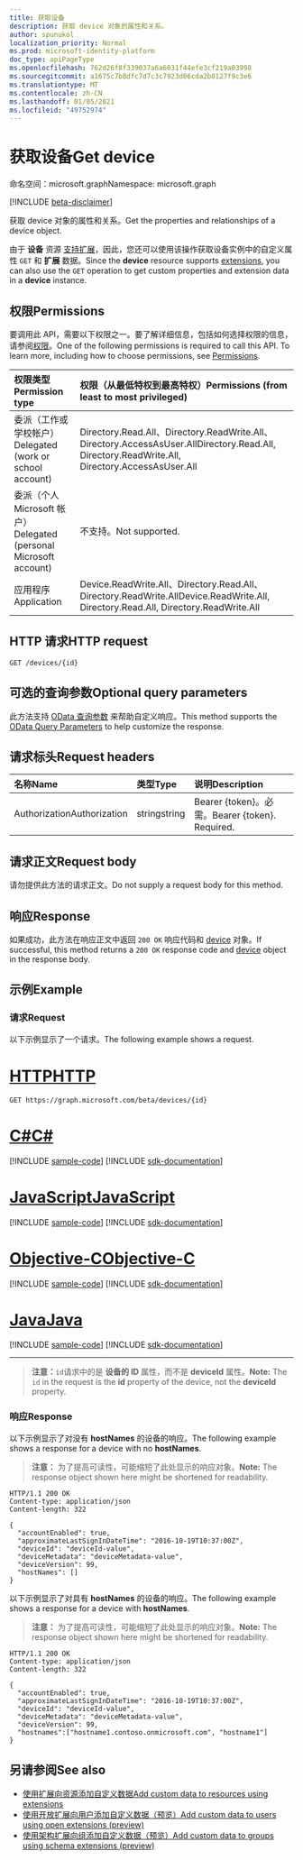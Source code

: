 ```yaml
---
title: 获取设备
description: 获取 device 对象的属性和关系。
author: spunukol
localization_priority: Normal
ms.prod: microsoft-identity-platform
doc_type: apiPageType
ms.openlocfilehash: 762d26f8f339037a6a6031f44efe3cf219a03998
ms.sourcegitcommit: a1675c7b8dfc7d7c3c7923d06cda2b0127f9c3e6
ms.translationtype: MT
ms.contentlocale: zh-CN
ms.lasthandoff: 01/05/2021
ms.locfileid: "49752974"
---
```

# <a name="get-device"></a><span data-ttu-id="88524-103">获取设备</span><span class="sxs-lookup"><span data-stu-id="88524-103">Get device</span></span>

<span data-ttu-id="88524-104">命名空间：microsoft.graph</span><span class="sxs-lookup"><span data-stu-id="88524-104">Namespace: microsoft.graph</span></span>

[!INCLUDE [beta-disclaimer](../../includes/beta-disclaimer.md)]

<span data-ttu-id="88524-105">获取 device 对象的属性和关系。</span><span class="sxs-lookup"><span data-stu-id="88524-105">Get the properties and relationships of a device object.</span></span>

<span data-ttu-id="88524-106">由于 **设备** 资源 [支持扩展](/graph/extensibility-overview)，因此，您还可以使用该操作获取设备实例中的自定义属性 `GET` 和 **扩展** 数据。</span><span class="sxs-lookup"><span data-stu-id="88524-106">Since the **device** resource supports [extensions](/graph/extensibility-overview), you can also use the `GET` operation to get custom properties and extension data in a **device** instance.</span></span>

## <a name="permissions"></a><span data-ttu-id="88524-107">权限</span><span class="sxs-lookup"><span data-stu-id="88524-107">Permissions</span></span>
<span data-ttu-id="88524-p101">要调用此 API，需要以下权限之一。要了解详细信息，包括如何选择权限的信息，请参阅[权限](/graph/permissions-reference)。</span><span class="sxs-lookup"><span data-stu-id="88524-p101">One of the following permissions is required to call this API. To learn more, including how to choose permissions, see [Permissions](/graph/permissions-reference).</span></span>


|<span data-ttu-id="88524-110">权限类型</span><span class="sxs-lookup"><span data-stu-id="88524-110">Permission type</span></span>      | <span data-ttu-id="88524-111">权限（从最低特权到最高特权）</span><span class="sxs-lookup"><span data-stu-id="88524-111">Permissions (from least to most privileged)</span></span>              |
|:--------------------|:---------------------------------------------------------|
|<span data-ttu-id="88524-112">委派（工作或学校帐户）</span><span class="sxs-lookup"><span data-stu-id="88524-112">Delegated (work or school account)</span></span> | <span data-ttu-id="88524-113">Directory.Read.All、Directory.ReadWrite.All、Directory.AccessAsUser.All</span><span class="sxs-lookup"><span data-stu-id="88524-113">Directory.Read.All, Directory.ReadWrite.All, Directory.AccessAsUser.All</span></span>    |
|<span data-ttu-id="88524-114">委派（个人 Microsoft 帐户）</span><span class="sxs-lookup"><span data-stu-id="88524-114">Delegated (personal Microsoft account)</span></span> | <span data-ttu-id="88524-115">不支持。</span><span class="sxs-lookup"><span data-stu-id="88524-115">Not supported.</span></span>    |
|<span data-ttu-id="88524-116">应用程序</span><span class="sxs-lookup"><span data-stu-id="88524-116">Application</span></span> | <span data-ttu-id="88524-117">Device.ReadWrite.All、Directory.Read.All、Directory.ReadWrite.All</span><span class="sxs-lookup"><span data-stu-id="88524-117">Device.ReadWrite.All, Directory.Read.All, Directory.ReadWrite.All</span></span> |

## <a name="http-request"></a><span data-ttu-id="88524-118">HTTP 请求</span><span class="sxs-lookup"><span data-stu-id="88524-118">HTTP request</span></span>
<!-- { "blockType": "ignored" } -->
```http
GET /devices/{id}
```
## <a name="optional-query-parameters"></a><span data-ttu-id="88524-119">可选的查询参数</span><span class="sxs-lookup"><span data-stu-id="88524-119">Optional query parameters</span></span>
<span data-ttu-id="88524-120">此方法支持 [OData 查询参数](/graph/query-parameters) 来帮助自定义响应。</span><span class="sxs-lookup"><span data-stu-id="88524-120">This method supports the [OData Query Parameters](/graph/query-parameters) to help customize the response.</span></span>
## <a name="request-headers"></a><span data-ttu-id="88524-121">请求标头</span><span class="sxs-lookup"><span data-stu-id="88524-121">Request headers</span></span>
| <span data-ttu-id="88524-122">名称</span><span class="sxs-lookup"><span data-stu-id="88524-122">Name</span></span>       | <span data-ttu-id="88524-123">类型</span><span class="sxs-lookup"><span data-stu-id="88524-123">Type</span></span> | <span data-ttu-id="88524-124">说明</span><span class="sxs-lookup"><span data-stu-id="88524-124">Description</span></span>|
|:-----------|:------|:----------|
| <span data-ttu-id="88524-125">Authorization</span><span class="sxs-lookup"><span data-stu-id="88524-125">Authorization</span></span>  | <span data-ttu-id="88524-126">string</span><span class="sxs-lookup"><span data-stu-id="88524-126">string</span></span>  | <span data-ttu-id="88524-p102">Bearer {token}。必需。</span><span class="sxs-lookup"><span data-stu-id="88524-p102">Bearer {token}. Required.</span></span> |

## <a name="request-body"></a><span data-ttu-id="88524-129">请求正文</span><span class="sxs-lookup"><span data-stu-id="88524-129">Request body</span></span>
<span data-ttu-id="88524-130">请勿提供此方法的请求正文。</span><span class="sxs-lookup"><span data-stu-id="88524-130">Do not supply a request body for this method.</span></span>

## <a name="response"></a><span data-ttu-id="88524-131">响应</span><span class="sxs-lookup"><span data-stu-id="88524-131">Response</span></span>

<span data-ttu-id="88524-132">如果成功，此方法在响应正文中返回 `200 OK` 响应代码和 [device](../resources/device.md) 对象。</span><span class="sxs-lookup"><span data-stu-id="88524-132">If successful, this method returns a `200 OK` response code and [device](../resources/device.md) object in the response body.</span></span>
## <a name="example"></a><span data-ttu-id="88524-133">示例</span><span class="sxs-lookup"><span data-stu-id="88524-133">Example</span></span>
### <a name="request"></a><span data-ttu-id="88524-134">请求</span><span class="sxs-lookup"><span data-stu-id="88524-134">Request</span></span>
<span data-ttu-id="88524-135">以下示例显示了一个请求。</span><span class="sxs-lookup"><span data-stu-id="88524-135">The following example shows a request.</span></span>

# <a name="http"></a>[<span data-ttu-id="88524-136">HTTP</span><span class="sxs-lookup"><span data-stu-id="88524-136">HTTP</span></span>](#tab/http)
<!-- {
  "blockType": "request",
  "name": "get_device"
}-->
```msgraph-interactive
GET https://graph.microsoft.com/beta/devices/{id}
```
# <a name="c"></a>[<span data-ttu-id="88524-137">C#</span><span class="sxs-lookup"><span data-stu-id="88524-137">C#</span></span>](#tab/csharp)
[!INCLUDE [sample-code](../includes/snippets/csharp/get-device-csharp-snippets.md)]
[!INCLUDE [sdk-documentation](../includes/snippets/snippets-sdk-documentation-link.md)]

# <a name="javascript"></a>[<span data-ttu-id="88524-138">JavaScript</span><span class="sxs-lookup"><span data-stu-id="88524-138">JavaScript</span></span>](#tab/javascript)
[!INCLUDE [sample-code](../includes/snippets/javascript/get-device-javascript-snippets.md)]
[!INCLUDE [sdk-documentation](../includes/snippets/snippets-sdk-documentation-link.md)]

# <a name="objective-c"></a>[<span data-ttu-id="88524-139">Objective-C</span><span class="sxs-lookup"><span data-stu-id="88524-139">Objective-C</span></span>](#tab/objc)
[!INCLUDE [sample-code](../includes/snippets/objc/get-device-objc-snippets.md)]
[!INCLUDE [sdk-documentation](../includes/snippets/snippets-sdk-documentation-link.md)]

# <a name="java"></a>[<span data-ttu-id="88524-140">Java</span><span class="sxs-lookup"><span data-stu-id="88524-140">Java</span></span>](#tab/java)
[!INCLUDE [sample-code](../includes/snippets/java/get-device-java-snippets.md)]
[!INCLUDE [sdk-documentation](../includes/snippets/snippets-sdk-documentation-link.md)]

---


> <span data-ttu-id="88524-141">**注意：**`id`请求中的是 **设备的 ID** 属性，而不是 **deviceId** 属性。</span><span class="sxs-lookup"><span data-stu-id="88524-141">**Note:** The `id` in the request is the **id** property of the device, not the **deviceId** property.</span></span>

### <a name="response"></a><span data-ttu-id="88524-142">响应</span><span class="sxs-lookup"><span data-stu-id="88524-142">Response</span></span>
<span data-ttu-id="88524-143">以下示例显示了对没有 **hostNames** 的设备的响应。</span><span class="sxs-lookup"><span data-stu-id="88524-143">The following example shows a response for a device with no **hostNames**.</span></span> 

><span data-ttu-id="88524-144">**注意：** 为了提高可读性，可能缩短了此处显示的响应对象。</span><span class="sxs-lookup"><span data-stu-id="88524-144">**Note:** The response object shown here might be shortened for readability.</span></span>
<!-- {
  "blockType": "response",
  "truncated": true,
  "@odata.type": "microsoft.graph.device"
} -->
```http
HTTP/1.1 200 OK
Content-type: application/json
Content-length: 322

{
  "accountEnabled": true,
  "approximateLastSignInDateTime": "2016-10-19T10:37:00Z",
  "deviceId": "deviceId-value",
  "deviceMetadata": "deviceMetadata-value",
  "deviceVersion": 99,
  "hostNames": []
}
```

<span data-ttu-id="88524-145">以下示例显示了对具有 **hostNames** 的设备的响应。</span><span class="sxs-lookup"><span data-stu-id="88524-145">The following example shows a response for a device with **hostNames**.</span></span> 

><span data-ttu-id="88524-146">**注意：** 为了提高可读性，可能缩短了此处显示的响应对象。</span><span class="sxs-lookup"><span data-stu-id="88524-146">**Note:** The response object shown here might be shortened for readability.</span></span>
<!-- {
  "blockType": "response",
  "truncated": true,
  "@odata.type": "microsoft.graph.device"
} -->
```http
HTTP/1.1 200 OK
Content-type: application/json
Content-length: 322

{
  "accountEnabled": true,
  "approximateLastSignInDateTime": "2016-10-19T10:37:00Z",
  "deviceId": "deviceId-value",
  "deviceMetadata": "deviceMetadata-value",
  "deviceVersion": 99,
  "hostnames":["hostname1.contoso.onmicrosoft.com", "hostname1"]
}
```


## <a name="see-also"></a><span data-ttu-id="88524-147">另请参阅</span><span class="sxs-lookup"><span data-stu-id="88524-147">See also</span></span>

- [<span data-ttu-id="88524-148">使用扩展向资源添加自定义数据</span><span class="sxs-lookup"><span data-stu-id="88524-148">Add custom data to resources using extensions</span></span>](/graph/extensibility-overview)
- [<span data-ttu-id="88524-149">使用开放扩展向用户添加自定义数据（预览）</span><span class="sxs-lookup"><span data-stu-id="88524-149">Add custom data to users using open extensions (preview)</span></span>](/graph/extensibility-open-users)
- [<span data-ttu-id="88524-150">使用架构扩展向组添加自定义数据（预览）</span><span class="sxs-lookup"><span data-stu-id="88524-150">Add custom data to groups using schema extensions (preview)</span></span>](/graph/extensibility-schema-groups)


<!-- uuid: 8fcb5dbc-d5aa-4681-8e31-b001d5168d79
2015-10-25 14:57:30 UTC -->
<!--
{
  "type": "#page.annotation",
  "description": "Get device",
  "keywords": "",
  "section": "documentation",
  "tocPath": "",
  "suppressions": [
  ]
}
-->

